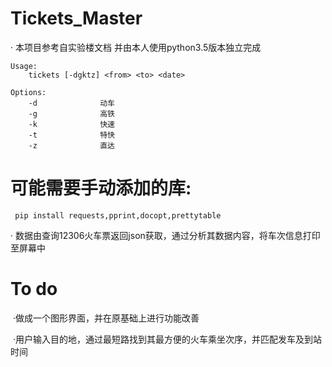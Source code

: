 # Tickets_Master

· 本项目参考自实验楼文档 并由本人使用python3.5版本独立完成

    Usage:
        tickets [-dgktz] <from> <to> <date>

    Options:
        -d              动车
        -g              高铁
        -k              快速
        -t              特快
        -z              直达

# 可能需要手动添加的库:
     pip install requests,pprint,docopt,prettytable

· 数据由查询12306火车票返回json获取，通过分析其数据内容，将车次信息打印至屏幕中

# To do
  ·做成一个图形界面，并在原基础上进行功能改善

  ·用户输入目的地，通过最短路找到其最方便的火车乘坐次序，并匹配发车及到站时间


